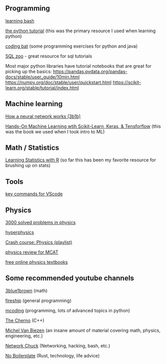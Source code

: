 
## Programming
[learning bash](https://www.youtube.com/watch?v=SPwyp2NG-bE&list=PLIhvC56v63IKioClkSNDjW7iz-6TFvLwS&index=1)

[the python tutorial](https://docs.python.org/3/tutorial/index.html) (this was the primary resource I used when learning python)

[coding bat](https://codingbat.com/python) (some programming exercises for python and java)

[SQL zoo](https://sqlzoo.net/wiki/SQL_Tutorial) - great resource for sql tutorials

Most major python libraries have tutorial notebooks that are great for picking up the basics:
https://pandas.pydata.org/pandas-docs/stable/user_guide/10min.html
https://numpy.org/doc/stable/user/quickstart.html
https://scikit-learn.org/stable/tutorial/index.html


## Machine learning
[How a neural network works (3b1b)](https://www.youtube.com/watch?v=aircAruvnKk&list=PLZHQObOWTQDNU6R1_67000Dx_ZCJB-3pi)

[Hands-On Machine Learning wtih Scikit-Learn, Keras, & Tensforflow](https://github.com/ageron/handson-ml3) (this was the book we used when I took intro to ML)


## Math / Statistics
[Learning Statistics with R](https://learningstatisticswithr.com/) (so far this has been my favorite resource for brushing up on stats)

## Tools
[key commands for VScode](https://www.youtube.com/watch?v=dI34jrEtmB0)

## Physics
[3000 solved problems in physics](https://archive.org/details/3000SolvedProblemsInPhysics)

[hyperphysics](http://hyperphysics.phy-astr.gsu.edu/hbase/index.html)

[Crash course: Physics (playlist)](https://www.youtube.com/playlist?list=PL58rKAc12lkJZ_AEYekzyKqFtiFXPD2g8)

[physics review for MCAT](http://mcat-review.org/physics.php)

[free online physics textbooks](https://phys.libretexts.org/)


## Some recommended youtube channels
[3blue1brown](https://www.youtube.com/@3blue1brown) (math)

[fireship](https://www.youtube.com/@Fireship) (general programming)

[mcoding](https://www.youtube.com/@mCoding) (programming, lots of advanced topics in python)

[The Cherno](https://www.youtube.com/@TheCherno) (C++)

[Michel Van Biezen](https://www.youtube.com/@MichelvanBiezen) (an insane amount of material covering math, physics, engineering, etc.)

[Network Chuck](https://www.youtube.com/@NetworkChuck) (Networking, hacking, bash, etc.)

[No Boilerplate](https://www.youtube.com/c/NoBoilerplate) (Rust, technology, life advice)
